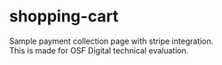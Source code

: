 # shopping-cart
Sample payment collection page with stripe integration. <br />
This is made for OSF Digital technical evaluation. 
